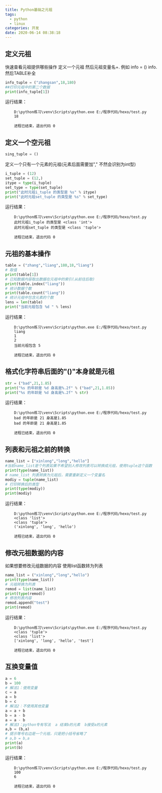 ```yaml
---
title: Python基础之元祖
tags:
  - python
  - linux
categories: 开发
date: 2020-06-14 08:38:18
---
```

## 定义元祖
快速查看元祖提供哪些操作   定义一个元祖   然后元祖变量名+.  例如  info = ()        info.  然后TABLE补全
```python
info_tuple = ("zhangsan",18,180)
##打印元祖中的第二个数据
print(info_tuple[1])
```
运行结果：

        D:\python练习\venv\Scripts\python.exe E:/程序代码/hexo/test.py
        18

        进程已结束，退出代码 0

## 定义一个空元祖
```python
sing_tuple = ()
```

定义一个只有一个元素的元祖(元素后面需要加"," 不然会识别为int型)
```python
i_tuple = (12)
set_tuple = (12,)
itype = type(i_tuple)
set_type = type(set_tuple)
print("此时元祖i_tuple 的类型是 %s" % itype)
print("此时元祖set_tuple 的类型是 %s" % set_type)
```
运行结果：

        D:\python练习\venv\Scripts\python.exe E:/程序代码/hexo/test.py
        此时元祖i_tuple 的类型是 <class 'int'>
        此时元祖set_tuple 的类型是 <class 'tuple'>

        进程已结束，退出代码 0

## 元祖的基本操作
```python
table = ("zhang","liang",180,18,"liang")
# 取值
print(table[1])
# 已知数据内容取出数据在元祖中的索引(从前往后取)
print(table.index("liang"))
# 统计数据个数
print(table.count("liang"))
# 统计元祖中包含元素的个数
lens = len(table)
print("当前元祖包含 %d " % lens)
```
运行结果：

        D:\python练习\venv\Scripts\python.exe E:/程序代码/hexo/test.py
        liang
        1
        2
        当前元祖包含 5 

        进程已结束，退出代码 0

## 格式化字符串后面的"()"本身就是元祖
```python
str = ("bad",21,1.85)
print("%s 的年龄是 %d 身高是%.2f" % ("bad",21,1.85))
print("%s 的年龄是 %d 身高是%.2f" % str)
```
运行结果：

        D:\python练习\venv\Scripts\python.exe E:/程序代码/hexo/test.py
        bad 的年龄是 21 身高是1.85
        bad 的年龄是 21 身高是1.85

        进程已结束，退出代码 0

## 列表和元祖之前的转换
```python
name_list = ["xinlong","long","hello"]
#当前name_list是个列表如果不希望别人修改列表可以转换成元祖，使用tuple这个函数
print(type(name_list))
# name_list 列表转换为元祖后，需要重新定义一个变量名
modiy = tuple(name_list)
# 打印转换后的类型
print(type(modiy))
print(modiy)
```
运行结果：

        D:\python练习\venv\Scripts\python.exe E:/程序代码/hexo/test.py
        <class 'list'>
        <class 'tuple'>
        ('xinlong', 'long', 'hello')

        进程已结束，退出代码 0

## 修改元祖数据的内容
如果想要修改元组数据的内容 使用list函数转为列表
```python
name_list = ("xinlong","long","hello")
print(type(name_list))
# 元祖转换为列表
remod = list(name_list)
print(type(remod))
# 修改列表内容
remod.append("test")
print(remod)
```
运行结果：

        D:\python练习\venv\Scripts\python.exe E:/程序代码/hexo/test.py
        <class 'tuple'>
        <class 'list'>
        ['xinlong', 'long', 'hello', 'test']

        进程已结束，退出代码 0

## 互换变量值
```python
a = 6
b = 100
# 解法1：使用变量
c = a
a = b
b = c
# 解法2：不使用其他变量
a = a + b
b = a - b
a = a - b
# 解法3：python专有写法  a 结束b的元素  b接受a的元素
a,b = (b,a)
# 提示等号右边是一个元祖，只是把小括号省略了
# a,b = b,a
print(a)
print(b)
```
运行结果：

        D:\python练习\venv\Scripts\python.exe E:/程序代码/hexo/test.py
        100
        6

        进程已结束，退出代码 0

